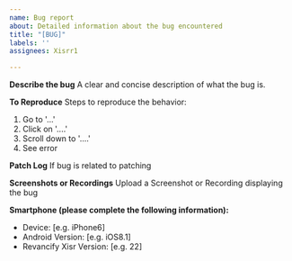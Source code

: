 ```yaml
---
name: Bug report
about: Detailed information about the bug encountered
title: "[BUG]"
labels: ''
assignees: Xisrr1

---
```


**Describe the bug**
A clear and concise description of what the bug is.

**To Reproduce**
Steps to reproduce the behavior:
1. Go to '...'
2. Click on '....'
3. Scroll down to '....'
4. See error

**Patch Log**
If bug is related to patching

**Screenshots or Recordings**
Upload a Screenshot or Recording displaying the bug

**Smartphone (please complete the following information):**
 - Device: [e.g. iPhone6]
 - Android Version: [e.g. iOS8.1]
 - Revancify Xisr Version: [e.g. 22]
